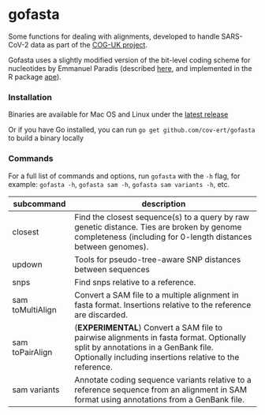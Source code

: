 # gofasta

Some functions for dealing with alignments, developed to handle SARS-CoV-2 data as part of the [COG-UK project](https://www.cogconsortium.uk/).


Gofasta uses a slightly modified version of the bit-level coding scheme for nucleotides by Emmanuel Paradis (described [here](http://ape-package.ird.fr/misc/BitLevelCodingScheme.html), and implemented in the R package [ape](https://doi.org/10.1093/bioinformatics/btg412)).

### Installation

Binaries are available for Mac OS and Linux under the [latest release](https://github.com/cov-ert/gofasta/releases/latest)

Or if you have Go installed, you can run `go get github.com/cov-ert/gofasta` to build a binary locally

### Commands

For a full list of commands and options, run `gofasta` with the `-h` flag, for example: `gofasta -h`,  `gofasta sam -h`, `gofasta sam variants -h`, etc.


| subcommand       | description                                                                                                                                                                                     |
|------------------|-------------------------------------------------------------------------------------------------------------------------------------------------------------------------------------------------|
| closest          | Find the closest sequence(s) to a query by raw genetic distance. Ties are   broken by genome completeness (including for 0-length distances between   genomes).                                    |
| updown           | Tools for pseudo-tree-aware SNP distances between sequences                                                                                                                                     |
| snps             | Find snps relative to a reference.                                                                                                                                                              |
| sam toMultiAlign | Convert a SAM file to a multiple alignment in fasta format. Insertions   relative to the reference are discarded.                                                                               |
| sam toPairAlign  | (**EXPERIMENTAL**) Convert a SAM file to pairwise alignments in fasta   format. Optionally split by annotations in a GenBank file. Optionally   including insertions relative to the reference. |
| sam variants     | Annotate coding sequence variants relative to a reference sequence from   an alignment in SAM format using annotations from a GenBank file.                                                     |

